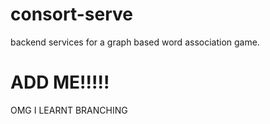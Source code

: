 consort-serve
=============

backend services for a graph based word association game.

ADD ME!!!!!
===========

OMG I LEARNT BRANCHING
